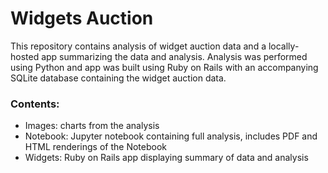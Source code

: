 # Widgets Auction
This repository contains analysis of widget auction data and a locally-hosted app
summarizing the data and analysis. Analysis was performed using Python and app
was built using Ruby on Rails with an accompanying SQLite database containing
the widget auction data.

### Contents:
- Images: charts from the analysis
- Notebook: Jupyter notebook containing full analysis, includes PDF and HTML
 renderings of the Notebook
- Widgets: Ruby on Rails app displaying summary of data and analysis  
